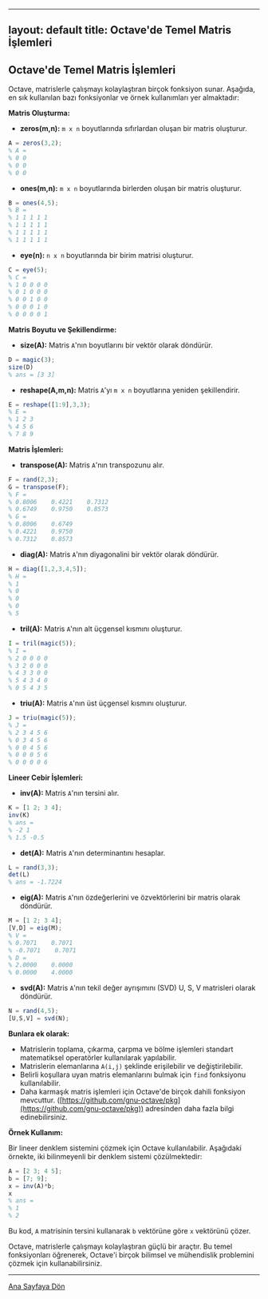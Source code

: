 
---
layout: default
title: Octave'de Temel Matris İşlemleri
---
## Octave'de Temel Matris İşlemleri

Octave, matrislerle çalışmayı kolaylaştıran birçok fonksiyon sunar. Aşağıda, en sık kullanılan bazı fonksiyonlar ve örnek kullanımları yer almaktadır:

**Matris Oluşturma:**

* **zeros(m,n):** `m x n` boyutlarında sıfırlardan oluşan bir matris oluşturur.
```octave
A = zeros(3,2);
% A = 
% 0 0
% 0 0
% 0 0
```

* **ones(m,n):** `m x n` boyutlarında birlerden oluşan bir matris oluşturur.
```octave
B = ones(4,5);
% B = 
% 1 1 1 1 1
% 1 1 1 1 1
% 1 1 1 1 1
% 1 1 1 1 1
```

* **eye(n):** `n x n` boyutlarında bir birim matrisi oluşturur.
```octave
C = eye(5);
% C = 
% 1 0 0 0 0
% 0 1 0 0 0
% 0 0 1 0 0
% 0 0 0 1 0
% 0 0 0 0 1
```

**Matris Boyutu ve Şekillendirme:**

* **size(A):** Matris `A`'nın boyutlarını bir vektör olarak döndürür.
```octave
D = magic(3);
size(D)
% ans = [3 3]
```

* **reshape(A,m,n):** Matris `A`'yı `m x n` boyutlarına yeniden şekillendirir.
```octave
E = reshape([1:9],3,3);
% E = 
% 1 2 3
% 4 5 6
% 7 8 9
```

**Matris İşlemleri:**

* **transpose(A):** Matris `A`'nın transpozunu alır.
```octave
F = rand(2,3);
G = transpose(F);
% F = 
% 0.8006    0.4221    0.7312
% 0.6749    0.9750    0.8573
% G = 
% 0.8006    0.6749
% 0.4221    0.9750
% 0.7312    0.8573
```

* **diag(A):** Matris `A`'nın diyagonalini bir vektör olarak döndürür.
```octave
H = diag([1,2,3,4,5]);
% H = 
% 1
% 0
% 0
% 0
% 5
```

* **tril(A):** Matris `A`'nın alt üçgensel kısmını oluşturur.
```octave
I = tril(magic(5));
% I = 
% 2 0 0 0 0
% 3 2 0 0 0
% 4 3 3 0 0
% 5 4 3 4 0
% 0 5 4 3 5
```

* **triu(A):** Matris `A`'nın üst üçgensel kısmını oluşturur.
```octave
J = triu(magic(5));
% J = 
% 2 3 4 5 6
% 0 3 4 5 6
% 0 0 4 5 6
% 0 0 0 5 6
% 0 0 0 0 6
```

**Lineer Cebir İşlemleri:**

* **inv(A):** Matris `A`'nın tersini alır.
```octave
K = [1 2; 3 4];
inv(K)
% ans = 
% -2 1
% 1.5 -0.5
```

* **det(A):** Matris `A`'nın determinantını hesaplar.
```octave
L = rand(3,3);
det(L)
% ans = -1.7224
```

* **eig(A):** Matris `A`'nın özdeğerlerini ve özvektörlerini bir matris olarak döndürür.
```octave
M = [1 2; 3 4];
[V,D] = eig(M);
% V = 
% 0.7071    0.7071
% -0.7071    0.7071
% D = 
% 2.0000    0.0000
% 0.0000    4.0000
```

* **svd(A):** Matris `A`'nın tekil değer ayrışımını (SVD) U, S, V matrisleri olarak döndürür.
```octave
N = rand(4,5);
[U,S,V] = svd(N);
```

**Bunlara ek olarak:**

* Matrislerin toplama, çıkarma, çarpma ve bölme işlemleri standart matematiksel operatörler kullanılarak yapılabilir.
* Matrislerin elemanlarına `A(i,j)` şeklinde erişilebilir ve değiştirilebilir.
* Belirli koşullara uyan matris elemanlarını bulmak için `find` fonksiyonu kullanılabilir.
* Daha karmaşık matris işlemleri için Octave'de birçok dahili fonksiyon mevcuttur. ([https://github.com/gnu-octave/pkg](https://github.com/gnu-octave/pkg)) adresinden daha fazla bilgi edinebilirsiniz.

**Örnek Kullanım:**

Bir lineer denklem sistemini çözmek için Octave kullanılabilir. Aşağıdaki örnekte, iki bilinmeyenli bir denklem sistemi çözülmektedir:

```octave
A = [2 3; 4 5];
b = [7; 9];
x = inv(A)*b;
x
% ans = 
% 1
% 2
```

Bu kod, `A` matrisinin tersini kullanarak `b` vektörüne göre `x` vektörünü çözer.

Octave, matrislerle çalışmayı kolaylaştıran güçlü bir araçtır. Bu temel fonksiyonları öğrenerek, Octave'i birçok bilimsel ve mühendislik problemini çözmek için kullanabilirsiniz.

---
[Ana Sayfaya Dön](./)